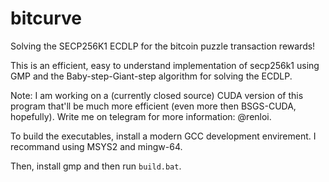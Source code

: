# bitcurve
Solving the SECP256K1 ECDLP for the bitcoin puzzle transaction rewards!

This is an efficient, easy to understand implementation of secp256k1 using GMP and the Baby-step-Giant-step algorithm for solving the ECDLP.

Note: I am working on a (currently closed source) CUDA version of this program that'll be much more efficient (even more then BSGS-CUDA, hopefully).
Write me on telegram for more information: @renloi.

To build the executables, install a modern GCC development envirement.
I recommand using MSYS2 and mingw-64.

Then, install gmp and then run `build.bat`. 
